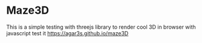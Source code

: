 # Maze3D

This is a simple testing with threejs library to render cool 3D in browser with javascript
test it
https://agar3s.github.io/maze3D
